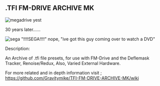 .TFI FM-DRIVE ARCHIVE MK
-------------------------

![megadrive yest](https://user-images.githubusercontent.com/69438403/185092387-c8ff5ac0-0e8b-461c-b79d-7dd52317f74c.gif)

30 years later......

![sega](https://user-images.githubusercontent.com/69438403/185294838-4f47eb9a-b92d-450b-a7e9-cc8ffc9ac1ea.gif)
"!!!!SEGA!!!!"
nope, "ive got this guy coming over to watch a DVD"

Description:

An Archive of .tfi file presets, for use with FM-Drive and the Deflemask Tracker, Renoise/Redux, Also, Varied External Hardware.

For more related and in depth information visit ; https://github.com/Gravitymike/TFI-FM-DRIVE-ARCHIVE-MK/wiki
